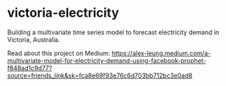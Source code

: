 # victoria-electricity
Building a multivariate time series model to forecast electricity demand in Victoria, Australia.

Read about this project on Medium: https://alex-leung.medium.com/a-multivariate-model-for-electricity-demand-using-facebook-prophet-f848ad1c9d77?source=friends_link&sk=fca8e69f93e76c6d703bb712bc3e0ad8
